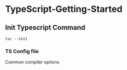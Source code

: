 # TypeScript-Getting-Started
 
## Init Typescript Command
```
tsc --init
```

### TS Config file
Common compiler options
